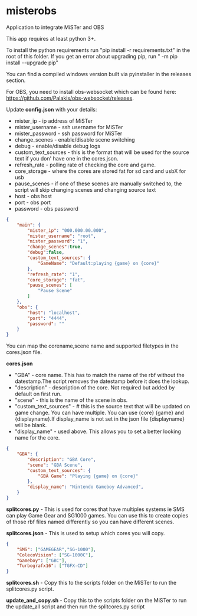 # misterobs
Application to integrate MiSTer and OBS

This app requires at least python 3+.

To install the python requirements run "pip install -r requirements.txt" in the root of this folder.
If you get an error about upgrading pip, run " -m pip install --upgrade pip"

You can find a compiled windows version built via pyinstaller in the releases section.

For OBS, you need to install obs-websocket which can be found here: https://github.com/Palakis/obs-websocket/releases.

Update **config.json** with your details:

* mister_ip - ip address of MiSTer
* mister_username - ssh username for MiSTer
* mister_password - ssh password for MiSTer
* change_scenes - enable/disable scene switching
* debug - enable/disable debug logs
* custom_text_sources - this is the format that will be used for the source text if you don' have one in the cores.json.
* refresh_rate - polling rate of checking the core and game.
* core_storage - where the cores are stored fat for sd card and usbX for usb 
* pause_scenes - if one of these scenes are manually switched to, the script will skip changing scenes and changing source text
* host - obs host
* port - obs port
* password - obs password

```json
{
    "main": {
        "mister_ip": "000.000.00.000",
        "mister_username": "root",
        "mister_password": "1",
        "change_scenes":true, 
        "debug":false,
        "custom_text_sources": {
            "GameName": "Default:playing {game} on {core}"
        },
        "refresh_rate": "1",
        "core_storage": "fat",
        "pause_scenes": [
            "Pause Scene"
        ]
    },
    "obs": {
        "host": "localhost",
        "port": "4444",
        "password": ""
    }
}
```
You can map the corename,scene name and supported filetypes in the cores.json file.

**cores.json**

* "GBA" - core name. This has to match the name of the rbf without the datestamp.The script removes the datestamp before it does the lookup.
* "description" - description of the core. Not required but added by default on first run.
* "scene" - this is the name of the scene in obs.
* "custom_text_sources" -  # this is the source text that will be updated on game change. You can have multiple. You can use {core} {game} and {displayname}.If display_name is not set in the json file {displayname} will be blank.
* "display_name" - used above. This allows you to set a better looking name for the core.

```json
{
    "GBA": {   
        "description": "GBA Core",
        "scene": "GBA Scene",
        "custom_text_sources": {             
            "GBA Game": "Playing {game} on {core}"
        },
        "display_name": "Nintendo Gameboy Advanced",
    }
}
```
**splitcores.py** - This is used for cores that have multiples systems ie SMS can play Game Gear and SG1000 games. You can use this to create copies of those rbf files named differently so you can have different scenes.

**splitcores.json** - This is used to setup which cores you will copy.

```json
{
    "SMS": ["GAMEGEAR","SG-1000"],
    "ColecoVision": ["SG-1000C"],
    "Gameboy": ["GBC"],
    "Turbografx16": ["TGFX-CD"]
}
```

**splitcores.sh** - Copy this to the scripts folder on the MiSTer to run the splitcores.py script.

**update_and_copy.sh** - Copy this to the scripts folder on the MiSTer to run the update_all script and then run the splitcores.py script
